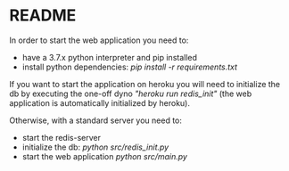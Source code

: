 README
======
In order to start the web application you need to:

 - have a 3.7.x python interpreter and pip installed
 - install python dependencies: *pip install -r requirements.txt*

If you want to start the application on heroku you will need to initialize the db by executing the one-off dyno *"heroku run redis_init"* (the web application is automatically initialized by heroku).

Otherwise, with a standard server you need to:

 - start the redis-server
 - initialize the db: *python src/redis_init.py*
 - start the web application *python src/main.py*